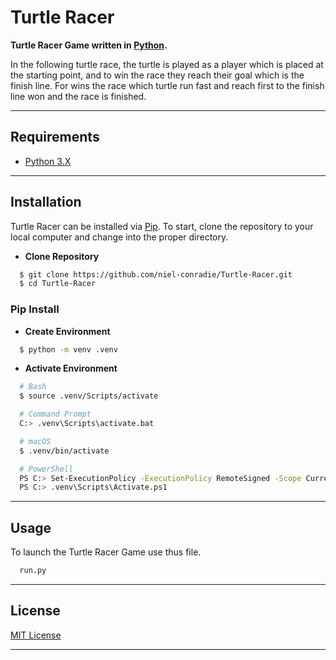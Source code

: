 # **Turtle Racer**

**Turtle Racer Game written in [Python](https://www.python.org).**

In the following turtle race, the turtle is played as a player which is placed at the starting point, and to win the race they reach their goal which is the finish line. For wins the race which turtle run fast and reach first to the finish line won and the race is finished.

----
## **Requirements**

- [Python 3.X](https://www.python.org/downloads/)
----
## **Installation**

Turtle Racer can be installed via [Pip](https://pypi.org/project/pip/). To start, clone the repository to your local computer and change into the proper directory.

* **Clone Repository**
```bash
  $ git clone https://github.com/niel-conradie/Turtle-Racer.git
  $ cd Turtle-Racer
```
### **Pip Install**

* **Create Environment**
```bash
  $ python -m venv .venv
```
* **Activate Environment**
```bash
  # Bash
  $ source .venv/Scripts/activate

  # Command Prompt
  C:> .venv\Scripts\activate.bat

  # macOS
  $ .venv/bin/activate

  # PowerShell
  PS C:> Set-ExecutionPolicy -ExecutionPolicy RemoteSigned -Scope CurrentUser
  PS C:> .venv\Scripts\Activate.ps1
```
----
## **Usage**

To launch the Turtle Racer Game use thus file.
```bash
  run.py
```
----
## **License**

[MIT License](https://github.com/niel-conradie/Turtle-Racer/blob/master/LICENSE)

----